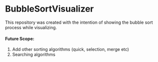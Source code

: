 # BubbleSortVisualizer

This repository was created with the intention of showing the bubble sort process while visualizing.

#### Future Scope:
1. Add other sorting algorithms (quick, selection, merge etc)
2. Searching algorithms
